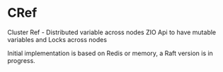 # CRef
Cluster Ref - Distributed variable across nodes
ZIO Api to have mutable variables and Locks across nodes

Initial implementation is based on Redis or memory, a Raft version is in progress.

